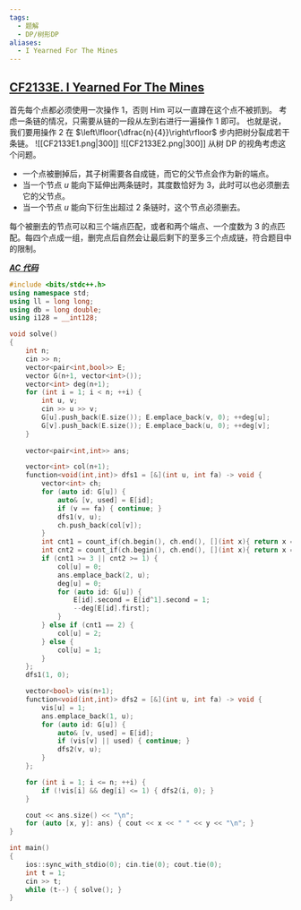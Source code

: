 ```yaml
---
tags:
  - 题解
  - DP/树形DP
aliases:
  - I Yearned For The Mines
---
```

## [CF2133E. I Yearned For The Mines](https://codeforces.com/problemset/problem/2133/E)

首先每个点都必须使用一次操作 1，否则 Him 可以一直蹲在这个点不被抓到。
考虑一条链的情况，只需要从链的一段从左到右进行一遍操作 1 即可。
也就是说，我们要用操作 2 在 $\left\lfloor{\dfrac{n}{4}}\right\rfloor$ 步内把树分裂成若干条链。
![[CF2133E1.png|300]] ![[CF2133E2.png|300]]
从树 DP 的视角考虑这个问题。

- 一个点被删掉后，其子树需要各自成链，而它的父节点会作为新的端点。
- 当一个节点 $u$ 能向下延伸出两条链时，其度数恰好为 3，此时可以也必须删去它的父节点。
- 当一个节点 $u$ 能向下衍生出超过 2 条链时，这个节点必须删去。

每个被删去的节点可以和三个端点匹配，或者和两个端点、一个度数为 3 的点匹配。每四个点成一组，删完点后自然会让最后剩下的至多三个点成链，符合题目中的限制。

[***AC 代码***](https://codeforces.com/contest/2133/submission/335819416)

```cpp
#include <bits/stdc++.h>
using namespace std;
using ll = long long;
using db = long double;
using i128 = __int128;

void solve()
{
    int n;
    cin >> n;
    vector<pair<int,bool>> E;
    vector G(n+1, vector<int>());
    vector<int> deg(n+1);
    for (int i = 1; i < n; ++i) {
        int u, v;
        cin >> u >> v;
        G[u].push_back(E.size()); E.emplace_back(v, 0); ++deg[u];
        G[v].push_back(E.size()); E.emplace_back(u, 0); ++deg[v];
    }
    
    vector<pair<int,int>> ans;

    vector<int> col(n+1);
    function<void(int,int)> dfs1 = [&](int u, int fa) -> void {
        vector<int> ch;
        for (auto id: G[u]) {
            auto& [v, used] = E[id];
            if (v == fa) { continue; }
            dfs1(v, u);
            ch.push_back(col[v]);
        }
        int cnt1 = count_if(ch.begin(), ch.end(), [](int x){ return x == 1; });
        int cnt2 = count_if(ch.begin(), ch.end(), [](int x){ return x == 2; });
        if (cnt1 >= 3 || cnt2 >= 1) {
            col[u] = 0;
            ans.emplace_back(2, u);
            deg[u] = 0;
            for (auto id: G[u]) {
                E[id].second = E[id^1].second = 1;
                --deg[E[id].first];
            }
        } else if (cnt1 == 2) {
            col[u] = 2;
        } else {
            col[u] = 1;
        }
    };
    dfs1(1, 0);

    vector<bool> vis(n+1);
    function<void(int,int)> dfs2 = [&](int u, int fa) -> void {
        vis[u] = 1;
        ans.emplace_back(1, u);
        for (auto id: G[u]) {
            auto& [v, used] = E[id];
            if (vis[v] || used) { continue; }
            dfs2(v, u);
        }
    };

    for (int i = 1; i <= n; ++i) {
        if (!vis[i] && deg[i] <= 1) { dfs2(i, 0); }
    }

    cout << ans.size() << "\n";
    for (auto [x, y]: ans) { cout << x << " " << y << "\n"; }
}

int main()
{
    ios::sync_with_stdio(0); cin.tie(0); cout.tie(0); 
    int t = 1;
    cin >> t;
    while (t--) { solve(); }
}
```
